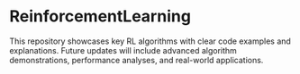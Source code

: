 # ReinforcementLearning
This repository showcases key RL algorithms with clear code examples and explanations. Future updates will include advanced algorithm demonstrations, performance analyses, and real-world applications.
